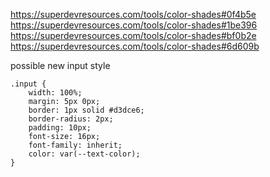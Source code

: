 https://superdevresources.com/tools/color-shades#0f4b5e
https://superdevresources.com/tools/color-shades#1be396
https://superdevresources.com/tools/color-shades#bf0b2e
https://superdevresources.com/tools/color-shades#6d609b

possible new input style
```
.input {
    width: 100%;
    margin: 5px 0px;
    border: 1px solid #d3dce6;
    border-radius: 2px;
    padding: 10px;
    font-size: 16px;
    font-family: inherit;
    color: var(--text-color);
}
```